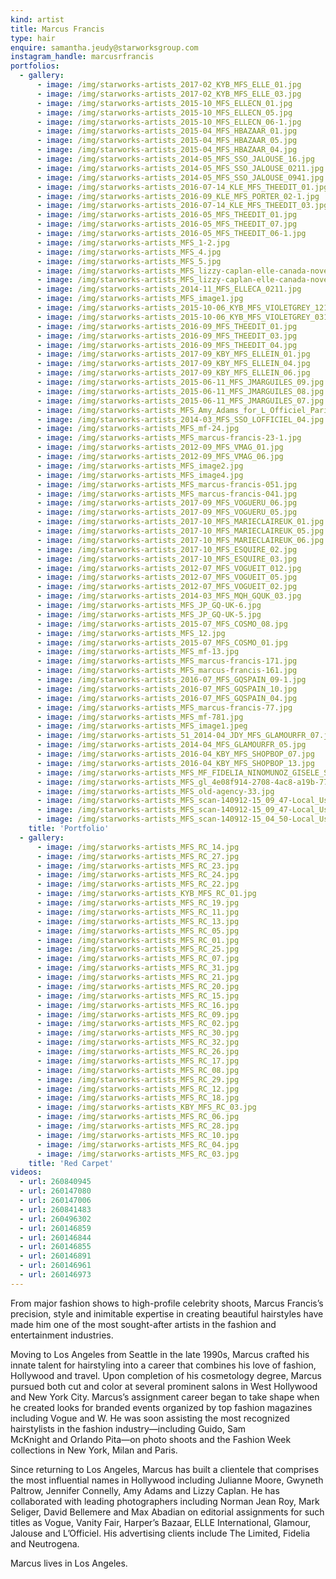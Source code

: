 ```yaml
---
kind: artist
title: Marcus Francis
type: hair
enquire: samantha.jeudy@starworksgroup.com
instagram_handle: marcusrfrancis
portfolios:
  - gallery:
      - image: /img/starworks-artists_2017-02_KYB_MFS_ELLE_01.jpg
      - image: /img/starworks-artists_2017-02_KYB_MFS_ELLE_03.jpg
      - image: /img/starworks-artists_2015-10_MFS_ELLECN_01.jpg
      - image: /img/starworks-artists_2015-10_MFS_ELLECN_05.jpg
      - image: /img/starworks-artists_2015-10_MFS_ELLECN_06-1.jpg
      - image: /img/starworks-artists_2015-04_MFS_HBAZAAR_01.jpg
      - image: /img/starworks-artists_2015-04_MFS_HBAZAAR_05.jpg
      - image: /img/starworks-artists_2015-04_MFS_HBAZAAR_04.jpg
      - image: /img/starworks-artists_2014-05_MFS_SSO_JALOUSE_16.jpg
      - image: /img/starworks-artists_2014-05_MFS_SSO_JALOUSE_0211.jpg
      - image: /img/starworks-artists_2014-05_MFS_SSO_JALOUSE_0941.jpg
      - image: /img/starworks-artists_2016-07-14_KLE_MFS_THEEDIT_01.jpg
      - image: /img/starworks-artists_2016-09_KLE_MFS_PORTER_02-1.jpg
      - image: /img/starworks-artists_2016-07-14_KLE_MFS_THEEDIT_03.jpg
      - image: /img/starworks-artists_2016-05_MFS_THEEDIT_01.jpg
      - image: /img/starworks-artists_2016-05_MFS_THEEDIT_07.jpg
      - image: /img/starworks-artists_2016-05_MFS_THEEDIT_06-1.jpg
      - image: /img/starworks-artists_MFS_1-2.jpg
      - image: /img/starworks-artists_MFS_4.jpg
      - image: /img/starworks-artists_MFS_5.jpg
      - image: /img/starworks-artists_MFS_lizzy-caplan-elle-canada-november-2014-01.jpg
      - image: /img/starworks-artists_MFS_lizzy-caplan-elle-canada-november-2014-021.jpg
      - image: /img/starworks-artists_2014-11_MFS_ELLECA_0211.jpg
      - image: /img/starworks-artists_MFS_image1.jpg
      - image: /img/starworks-artists_2015-10-06_KYB_MFS_VIOLETGREY_121.jpg
      - image: /img/starworks-artists_2015-10-06_KYB_MFS_VIOLETGREY_031.jpg
      - image: /img/starworks-artists_2016-09_MFS_THEEDIT_01.jpg
      - image: /img/starworks-artists_2016-09_MFS_THEEDIT_03.jpg
      - image: /img/starworks-artists_2016-09_MFS_THEEDIT_04.jpg
      - image: /img/starworks-artists_2017-09_KBY_MFS_ELLEIN_01.jpg
      - image: /img/starworks-artists_2017-09_KBY_MFS_ELLEIN_04.jpg
      - image: /img/starworks-artists_2017-09_KBY_MFS_ELLEIN_06.jpg
      - image: /img/starworks-artists_2015-06-11_MFS_JMARGUILES_09.jpg
      - image: /img/starworks-artists_2015-06-11_MFS_JMARGUILES_08.jpg
      - image: /img/starworks-artists_2015-06-11_MFS_JMARGUILES_07.jpg
      - image: /img/starworks-artists_MFS_Amy_Adams_for_L_Officiel_Paris_February_2014_1.jpg
      - image: /img/starworks-artists_2014-03_MFS_SSO_LOFFICIEL_04.jpg
      - image: /img/starworks-artists_MFS_mf-24.jpg
      - image: /img/starworks-artists_MFS_marcus-francis-23-1.jpg
      - image: /img/starworks-artists_2012-09_MFS_VMAG_01.jpg
      - image: /img/starworks-artists_2012-09_MFS_VMAG_06.jpg
      - image: /img/starworks-artists_MFS_image2.jpg
      - image: /img/starworks-artists_MFS_image4.jpg
      - image: /img/starworks-artists_MFS_marcus-francis-051.jpg
      - image: /img/starworks-artists_MFS_marcus-francis-041.jpg
      - image: /img/starworks-artists_2017-09_MFS_VOGUERU_06.jpg
      - image: /img/starworks-artists_2017-09_MFS_VOGUERU_05.jpg
      - image: /img/starworks-artists_2017-10_MFS_MARIECLAIREUK_01.jpg
      - image: /img/starworks-artists_2017-10_MFS_MARIECLAIREUK_05.jpg
      - image: /img/starworks-artists_2017-10_MFS_MARIECLAIREUK_06.jpg
      - image: /img/starworks-artists_2017-10_MFS_ESQUIRE_02.jpg
      - image: /img/starworks-artists_2017-10_MFS_ESQUIRE_03.jpg
      - image: /img/starworks-artists_2012-07_MFS_VOGUEIT_012.jpg
      - image: /img/starworks-artists_2012-07_MFS_VOGUEIT_05.jpg
      - image: /img/starworks-artists_2012-07_MFS_VOGUEIT_02.jpg
      - image: /img/starworks-artists_2014-03_MFS_MQH_GQUK_03.jpg
      - image: /img/starworks-artists_MFS_JP_GQ-UK-6.jpg
      - image: /img/starworks-artists_MFS_JP_GQ-UK-5.jpg
      - image: /img/starworks-artists_2015-07_MFS_COSMO_08.jpg
      - image: /img/starworks-artists_MFS_12.jpg
      - image: /img/starworks-artists_2015-07_MFS_COSMO_01.jpg
      - image: /img/starworks-artists_MFS_mf-13.jpg
      - image: /img/starworks-artists_MFS_marcus-francis-171.jpg
      - image: /img/starworks-artists_MFS_marcus-francis-161.jpg
      - image: /img/starworks-artists_2016-07_MFS_GQSPAIN_09-1.jpg
      - image: /img/starworks-artists_2016-07_MFS_GQSPAIN_10.jpg
      - image: /img/starworks-artists_2016-07_MFS_GQSPAIN_04.jpg
      - image: /img/starworks-artists_MFS_marcus-francis-77.jpg
      - image: /img/starworks-artists_MFS_mf-781.jpg
      - image: /img/starworks-artists_MFS_image1.jpeg
      - image: /img/starworks-artists_51_2014-04_JDY_MFS_GLAMOURFR_07.jpg
      - image: /img/starworks-artists_2014-04_MFS_GLAMOURFR_05.jpg
      - image: /img/starworks-artists_2016-04_KBY_MFS_SHOPBOP_07.jpg
      - image: /img/starworks-artists_2016-04_KBY_MFS_SHOPBOP_13.jpg
      - image: /img/starworks-artists_MFS_MF_FIDELIA_NINOMUNOZ_GISELE_SUMMER_11.jpg
      - image: /img/starworks-artists_MFS_gl_4e08f914-2708-4ac8-a19b-77430a7a1917.jpg
      - image: /img/starworks-artists_MFS_old-agency-33.jpg
      - image: /img/starworks-artists_MFS_scan-140912-15_09_47-Local_User001.jpg
      - image: /img/starworks-artists_MFS_scan-140912-15_09_47-Local_User001-copy.jpg
      - image: /img/starworks-artists_MFS_scan-140912-15_04_50-Local_User001.jpg
    title: 'Portfolio'
  - gallery:
      - image: /img/starworks-artists_MFS_RC_14.jpg
      - image: /img/starworks-artists_MFS_RC_27.jpg
      - image: /img/starworks-artists_MFS_RC_23.jpg
      - image: /img/starworks-artists_MFS_RC_24.jpg
      - image: /img/starworks-artists_MFS_RC_22.jpg
      - image: /img/starworks-artists_KYB_MFS_RC_01.jpg
      - image: /img/starworks-artists_MFS_RC_19.jpg
      - image: /img/starworks-artists_MFS_RC_11.jpg
      - image: /img/starworks-artists_MFS_RC_13.jpg
      - image: /img/starworks-artists_MFS_RC_05.jpg
      - image: /img/starworks-artists_MFS_RC_01.jpg
      - image: /img/starworks-artists_MFS_RC_25.jpg
      - image: /img/starworks-artists_MFS_RC_07.jpg
      - image: /img/starworks-artists_MFS_RC_31.jpg
      - image: /img/starworks-artists_MFS_RC_21.jpg
      - image: /img/starworks-artists_MFS_RC_20.jpg
      - image: /img/starworks-artists_MFS_RC_15.jpg
      - image: /img/starworks-artists_MFS_RC_16.jpg
      - image: /img/starworks-artists_MFS_RC_09.jpg
      - image: /img/starworks-artists_MFS_RC_02.jpg
      - image: /img/starworks-artists_MFS_RC_30.jpg
      - image: /img/starworks-artists_MFS_RC_32.jpg
      - image: /img/starworks-artists_MFS_RC_26.jpg
      - image: /img/starworks-artists_MFS_RC_17.jpg
      - image: /img/starworks-artists_MFS_RC_08.jpg
      - image: /img/starworks-artists_MFS_RC_29.jpg
      - image: /img/starworks-artists_MFS_RC_12.jpg
      - image: /img/starworks-artists_MFS_RC_18.jpg
      - image: /img/starworks-artists_KBY_MFS_RC_03.jpg
      - image: /img/starworks-artists_MFS_RC_06.jpg
      - image: /img/starworks-artists_MFS_RC_28.jpg
      - image: /img/starworks-artists_MFS_RC_10.jpg
      - image: /img/starworks-artists_MFS_RC_04.jpg
      - image: /img/starworks-artists_MFS_RC_03.jpg
    title: 'Red Carpet'
videos:
  - url: 260840945
  - url: 260147080
  - url: 260147006
  - url: 260841483
  - url: 260496302
  - url: 260146859
  - url: 260146844
  - url: 260146855
  - url: 260146891
  - url: 260146961
  - url: 260146973
---
```

From major fashion shows to high-profile celebrity shoots, Marcus Francis’s precision, style and inimitable expertise in creating beautiful hairstyles have made him one of the most sought-after artists in the fashion and entertainment industries.

Moving to Los Angeles from Seattle in the late 1990s, Marcus crafted his innate talent for hairstyling into a career that combines his love of fashion, Hollywood and travel. Upon completion of his cosmetology degree, Marcus pursued both cut and color at several prominent salons in West Hollywood and New York City. Marcus’s assignment career began to take shape when he created looks for branded events organized by top fashion magazines including Vogue and W. He was soon assisting the most recognized hairstylists in the fashion industry—including Guido, Sam McKnight and Orlando Pita—on photo shoots and the Fashion Week collections in New York, Milan and Paris.

Since returning to Los Angeles, Marcus has built a clientele that comprises the most influential names in Hollywood including Julianne Moore, Gwyneth Paltrow, Jennifer Connelly, Amy Adams and Lizzy Caplan. He has collaborated with leading photographers including Norman Jean Roy, Mark Seliger, David Bellemere and Max Abadian on editorial assignments for such titles as Vogue, Vanity Fair, Harper’s Bazaar, ELLE International, Glamour, Jalouse and L’Officiel. His advertising clients include The Limited, Fidelia and Neutrogena.

Marcus lives in Los Angeles.
